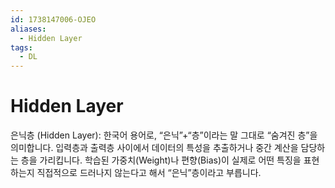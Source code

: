 ```yaml
---
id: 1738147006-OJEO
aliases:
  - Hidden Layer
tags:
  - DL
---
```


# **Hidden Layer**
은닉층 (Hidden Layer):
한국어 용어로, “은닉”+“층”이라는 말 그대로 “숨겨진 층”을 의미합니다.
입력층과 출력층 사이에서 데이터의 특성을 추출하거나 중간 계산을 담당하는 층을 가리킵니다.
학습된 가중치(Weight)나 편향(Bias)이 실제로 어떤 특징을 표현하는지 직접적으로 드러나지 않는다고 해서 “은닉”층이라고 부릅니다.
